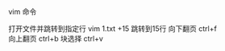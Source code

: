 vim 命令

打开文件并跳转到指定行				vim 1.txt +15		跳转到15行
向下翻页							ctrl+f 				
向上翻页							ctrl+b
块选择							ctrl+v
